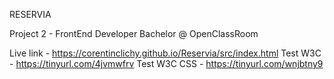 RESERVIA

Project 2 - FrontEnd Developer Bachelor @ OpenClassRoom

Live link - https://corentinclichy.github.io/Reservia/src/index.html
Test W3C - https://tinyurl.com/4jvmwfrv
Test W3C CSS - https://tinyurl.com/wnjbtny9


